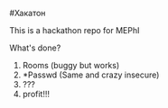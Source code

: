 #Хакатон

This is a hackathon repo for MEPhI

What's done?

1. Rooms (buggy but works)
2. *Passwd (Same and crazy insecure)
3. ???
4. profit!!!
